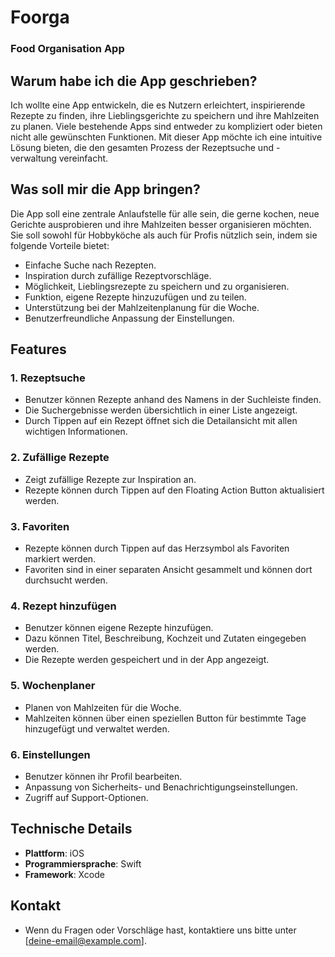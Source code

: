 
#     Foorga
### Food Organisation App 


## Warum habe ich die App geschrieben?
Ich wollte eine App entwickeln, die es Nutzern erleichtert, inspirierende Rezepte zu finden, ihre Lieblingsgerichte zu speichern und ihre Mahlzeiten zu planen. Viele bestehende Apps sind entweder zu kompliziert oder bieten nicht alle gewünschten Funktionen. Mit dieser App möchte ich eine intuitive Lösung bieten, die den gesamten Prozess der Rezeptsuche und -verwaltung vereinfacht.

## Was soll mir die App bringen?
Die App soll eine zentrale Anlaufstelle für alle sein, die gerne kochen, neue Gerichte ausprobieren und ihre Mahlzeiten besser organisieren möchten. Sie soll sowohl für Hobbyköche als auch für Profis nützlich sein, indem sie folgende Vorteile bietet:
- Einfache Suche nach Rezepten.
- Inspiration durch zufällige Rezeptvorschläge.
- Möglichkeit, Lieblingsrezepte zu speichern und zu organisieren.
- Funktion, eigene Rezepte hinzuzufügen und zu teilen.
- Unterstützung bei der Mahlzeitenplanung für die Woche.
- Benutzerfreundliche Anpassung der Einstellungen.

## Features

### 1. Rezeptsuche
- Benutzer können Rezepte anhand des Namens in der Suchleiste finden.
- Die Suchergebnisse werden übersichtlich in einer Liste angezeigt.
- Durch Tippen auf ein Rezept öffnet sich die Detailansicht mit allen wichtigen Informationen.

### 2. Zufällige Rezepte
- Zeigt zufällige Rezepte zur Inspiration an.
- Rezepte können durch Tippen auf den Floating Action Button aktualisiert werden.

### 3. Favoriten
- Rezepte können durch Tippen auf das Herzsymbol als Favoriten markiert werden.
- Favoriten sind in einer separaten Ansicht gesammelt und können dort durchsucht werden.

### 4. Rezept hinzufügen
- Benutzer können eigene Rezepte hinzufügen.
- Dazu können Titel, Beschreibung, Kochzeit und Zutaten eingegeben werden.
- Die Rezepte werden gespeichert und in der App angezeigt.

### 5. Wochenplaner
- Planen von Mahlzeiten für die Woche.
- Mahlzeiten können über einen speziellen Button für bestimmte Tage hinzugefügt und verwaltet werden.

### 6. Einstellungen
- Benutzer können ihr Profil bearbeiten.
- Anpassung von Sicherheits- und Benachrichtigungseinstellungen.
- Zugriff auf Support-Optionen.

## Technische Details
- **Plattform**: iOS
- **Programmiersprache**: Swift
- **Framework**: Xcode

## Kontakt
- Wenn du Fragen oder Vorschläge hast, kontaktiere uns bitte unter [deine-email@example.com].
